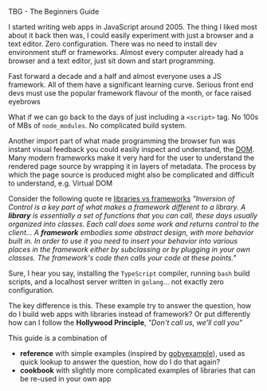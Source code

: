 TBG - The Beginners Guide

I started writing web apps in JavaScript around 2005.
The thing I liked most about it back then was,
I could easily experiment with just a browser and a text editor.
Zero configuration.
There was no need to install dev environment stuff or frameworks.
Almost every computer already had a browser and a text editor,
just sit down and start programming.

Fast forward a decade and a half and almost everyone uses a JS framework.
All of them have a significant learning curve.
Serious front end devs must use the popular framework flavour of the month,
or face raised eyebrows

What if we can go back to the days of just including a `<script>` tag.
No 100s of MBs of `node_modules`. No complicated build system.

Another import part of what made programming the browser fun 
was instant visual feedback you could easily inspect and understand, 
the [DOM](https://www.w3schools.com/whatis/whatis_htmldom.asp).
Many modern frameworks make it very hard for the user to understand 
the rendered page source by wrapping it in layers of metadata.
The process by which the page source is produced might also be complicated
and difficult to understand, e.g. Virtual DOM 

Consider the following quote re 
[libraries vs frameworks](https://martinfowler.com/bliki/InversionOfControl.html)
*"Inversion of Control is a key part of what makes a framework different to a 
library. A **library** is essentially a set of functions that you can call, 
these days usually organized into classes. Each call does some work and returns 
control to the client... A **framework** embodies some abstract design, with 
more behavior built in. In order to use it you need to insert your behavior into 
various places in the framework either by subclassing or by plugging in your own 
classes. The framework's code then calls your code at these points."* 

Sure, I hear you say, installing the `TypeScript` compiler,
running `bash` build scripts,
and a localhost server written in `golang`... not exactly zero configuration.

The key difference is this. These example try to answer the question,
how do I build web apps with libraries instead of framework?
Or put differently how can I follow the **Hollywood Principle**,
*"Don't call us, we'll call you"*

This guide is a combination of 
- **reference** with simple examples 
(inspired by [gobyexample](https://gobyexample.com/)),
used as quick lookup to answer the question, how do I do that again?
- **cookbook** with slightly more complicated examples
of libraries that can be re-used in your own app

